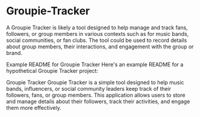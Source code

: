 # Groupie-Tracker

A Groupie Tracker is likely a tool designed to help manage and track fans, followers, or group members in various contexts such as for music bands, social communities, or fan clubs. The tool could be used to record details about group members, their interactions, and engagement with the group or brand.

Example README for Groupie Tracker
Here's an example README for a hypothetical Groupie Tracker project:

Groupie Tracker
Groupie Tracker is a simple tool designed to help music bands, influencers, or social community leaders keep track of their followers, fans, or group members. This application allows users to store and manage details about their followers, track their activities, and engage them more effectively.
